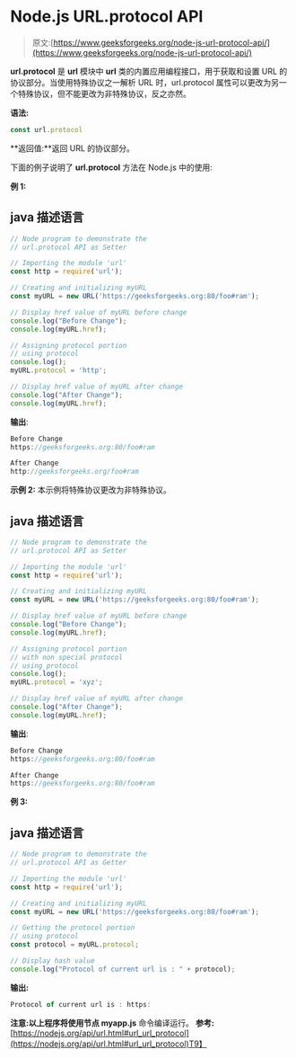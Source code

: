 # Node.js URL.protocol API

> 原文:[https://www.geeksforgeeks.org/node-js-url-protocol-api/](https://www.geeksforgeeks.org/node-js-url-protocol-api/)

**url.protocol** 是 **url** 模块中 **url** 类的内置应用编程接口，用于获取和设置 URL 的协议部分。当使用特殊协议之一解析 URL 时，url.protocol 属性可以更改为另一个特殊协议，但不能更改为非特殊协议，反之亦然。

**语法:**

```js
const url.protocol
```

**返回值:**返回 URL 的协议部分。

下面的例子说明了 **url.protocol** 方法在 Node.js 中的使用:

**例 1:**

## java 描述语言

```js
// Node program to demonstrate the 
// url.protocol API as Setter 

// Importing the module 'url'
const http = require('url');

// Creating and initializing myURL
const myURL = new URL('https://geeksforgeeks.org:80/foo#ram');

// Display href value of myURL before change
console.log("Before Change");
console.log(myURL.href);

// Assigning protocol portion
// using protocol
console.log();
myURL.protocol = 'http';

// Display href value of myURL after change
console.log("After Change");
console.log(myURL.href);
```

**输出**:

```js
Before Change
https://geeksforgeeks.org:80/foo#ram

After Change
http://geeksforgeeks.org/foo#ram
```

**示例 2:** 本示例将特殊协议更改为非特殊协议。

## java 描述语言

```js
// Node program to demonstrate the 
// url.protocol API as Setter 

// Importing the module 'url'
const http = require('url');

// Creating and initializing myURL
const myURL = new URL('https://geeksforgeeks.org:80/foo#ram');

// Display href value of myURL before change
console.log("Before Change");
console.log(myURL.href);

// Assigning protocol portion
// with non special protocol 
// using protocol
console.log();
myURL.protocol = 'xyz';

// Display href value of myURL after change
console.log("After Change");
console.log(myURL.href);
```

**输出**:

```js
Before Change
https://geeksforgeeks.org:80/foo#ram

After Change
https://geeksforgeeks.org:80/foo#ram
```

**例 3:**

## java 描述语言

```js
// Node program to demonstrate the 
// url.protocol API as Getter 

// Importing the module 'url'
const http = require('url');

// Creating and initializing myURL
const myURL = new URL('https://geeksforgeeks.org:80/foo#ram');

// Getting the protocol portion
// using protocol
const protocol = myURL.protocol;

// Display hash value 
console.log("Protocol of current url is : " + protocol);
```

**输出:**

```js
Protocol of current url is : https:
```

**注意:**以上程序将使用**节点 myapp.js** 命令编译运行。
**参考:**[https://nodejs.org/api/url.html#url_url_protocol](https://nodejs.org/api/url.html#url_url_protocol)T9】